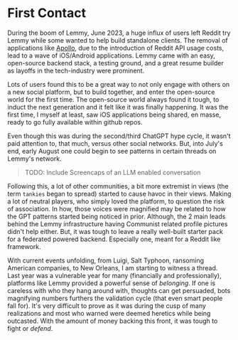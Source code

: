 # First Contact

During the boom of Lemmy, June 2023, a huge influx of users left Reddit try Lemmy while some wanted to help build standalone clients. The removal of applications like [Apollo](https://www.reddit.com/r/apolloapp/), due to the introduction of Reddit API usage costs, lead to a wave of iOS/Android applications. Lemmy came with an easy, open-source backend stack, a testing ground, and a great resume builder as layoffs in the tech-industry were prominent. 

Lots of users found this to be a great way to not only engage with others on a new social platform, but to build together, and enter the open-source world for the first time. The open-source world always found it tough, to induct the next generation and it felt like it was finally happening. It was the first time, I myself at least, saw iOS applications being shared, en masse, ready to go fully available within github repos. 

Even though this was during the second/third ChatGPT hype cycle, it wasn't paid attention to, that much, versus other social networks. But, into July's end, early August one could begin to see patterns in certain threads on Lemmy's network. 

> TODO: Include Screencaps of an LLM enabled conversation

Following this, a lot of other communities, a bit more extremist in views (the term `tankies` began to spread) started to cause havoc in their views. Making a lot of neutral players, who simply loved the platform, to question the risk of association. In how, those voices were magnified may be related to how the GPT patterns started being noticed in prior. Although, the 2 main leads behind the Lemmy infrastructure having Communist related profile pictures didn't help either. But, it was tough to leave a really well-built starter pack for a federated powered backend. Especially one, meant for a Reddit like framework.

With current events unfolding, from Luigi, Salt Typhoon, ransoming American companies, to New Orleans, I am starting to witness a thread. Last year was a vulnerable year for many (financially and professionally), platforms like Lemmy provided a powerful sense of *belonging*. If one is careless with who they hang around with, thoughts can get persuaded, bots magnifying numbers furthers the validation cycle (that even smart people fall for). It's very difficult to prove as it was during the cusp of many realizations and most who warned were deemed heretics while being outcasted. With the amount of money backing this front, it was tough to fight or *defend*.